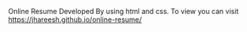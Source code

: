 Online Resume Developed By using html and css.
To view you can visit https://jhareesh.github.io/online-resume/
